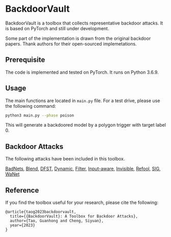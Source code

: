 # BackdoorVault

BackdoorVault is a toolbox that collects representative backdoor attacks. It is based on PyTorch and still under development.

Some part of the implementation is drawn from the original backdoor papers. Thank authors for their open-sourced implemetations.

## Prerequisite

The code is implemented and tested on PyTorch. It runs on Python 3.6.9.

## Usage

The main functions are located in `main.py` file. For a test drive, please use the following command:

   ```bash
   python3 main.py --phase poison
   ```

This will generate a backdoored model by a polygon trigger with target label 0.

## Backdoor Attacks

The following attacks have been included in this toolbox.

[BadNets](https://arxiv.org/abs/1708.06733), [Blend](https://arxiv.org/abs/1712.05526), [DFST](https://arxiv.org/abs/2012.11212), [Dynamic](https://arxiv.org/abs/2003.03675), [Filter](https://www.cs.purdue.edu/homes/taog/docs/CCS19.pdf), [Input-aware](https://arxiv.org/abs/2010.08138), [Invisible](https://arxiv.org/abs/2012.03816), [Refool](https://arxiv.org/abs/2007.02343), [SIG](https://arxiv.org/abs/1902.11237), [WaNet](https://arxiv.org/abs/2102.10369)

## Reference

If you find the toolbox useful for your research, please cite the following:

```
@article{taog2023backdoorvault,
  title={{BackdoorVault}: A Toolbox for Backdoor Attacks},
  author={Tao, Guanhong and Cheng, Siyuan},
  year={2023}
}
```
